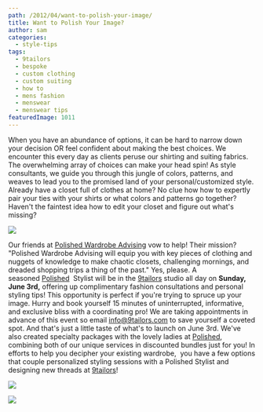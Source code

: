 ```yaml
---
path: /2012/04/want-to-polish-your-image/
title: Want to Polish Your Image?
author: sam
categories: 
  - style-tips
tags: 
  - 9tailors
  - bespoke
  - custom clothing
  - custom suiting
  - how to
  - mens fashion
  - menswear
  - menswear tips
featuredImage: 1011
---
```

When you have an abundance of options, it can be hard to narrow down your decision OR feel confident about making the best choices. We encounter this every day as clients peruse our shirting and suiting fabrics. The overwhelming array of choices can make your head spin! As style consultants, we guide you through this jungle of colors, patterns, and weaves to lead you to the promised land of your personal/customized style. Already have a closet full of clothes at home? No clue how how to expertly pair your ties with your shirts or what colors and patterns go together? Haven't the faintest idea how to edit your closet and figure out what's missing?

[![](http://2.bp.blogspot.com/-JS7QkWvprds/T38UcokeCCI/AAAAAAAAALY/PiP3rcVaask/s1600/search.jpg)](http://2.bp.blogspot.com/-JS7QkWvprds/T38UcokeCCI/AAAAAAAAALY/PiP3rcVaask/s1600/search.jpg)

Our friends at [Polished Wardrobe Advising](http://polishedadvising.com/) vow to help! Their mission? "Polished Wardrobe Advising will equip you with key pieces of clothing and nuggets of knowledge to make chaotic closets, challenging mornings, and dreaded shopping trips a thing of the past." Yes, please. A seasoned [Polished](http://polishedadvising.com/)  Stylist will be in the [9tailors](http://www.9tailors.com/) studio all day on **Sunday, June 3rd,** offering up complimentary fashion consultations and personal styling tips! This opportunity is perfect if you're trying to spruce up your image. Hurry and book yourself 15 minutes of uninterrupted, informative, and exclusive bliss with a coordinating pro! We are taking appointments in advance of this event so email [info@9tailors.com](mailto:info@9tailors.com) to save yourself a coveted spot. And that's just a little taste of what's to launch on June 3rd. We've also created specialty packages with the lovely ladies at [Polished](http://polishedadvising.com/), combining both of our unique services in discounted bundles just for you! In efforts to help you decipher your existing wardrobe,  you have a few options that couple personalized styling sessions with a Polished Stylist and designing new threads at [9tailors](http://www.9tailors.com/)!

[![](http://4.bp.blogspot.com/-2J9FQ5uQdLY/T4RlK3RlX_I/AAAAAAAAALg/gySFH5BSJmw/s320/polished_logo.jpg)](http://4.bp.blogspot.com/-2J9FQ5uQdLY/T4RlK3RlX_I/AAAAAAAAALg/gySFH5BSJmw/s1600/polished_logo.jpg)

[![](http://4.bp.blogspot.com/-H1YCsnJ1jpk/T4Rlug8idjI/AAAAAAAAALo/p4wTwa7gRo4/s320/logo_9tailors.jpg)](http://4.bp.blogspot.com/-H1YCsnJ1jpk/T4Rlug8idjI/AAAAAAAAALo/p4wTwa7gRo4/s1600/logo_9tailors.jpg)